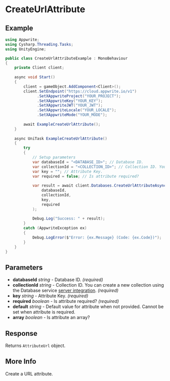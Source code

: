 # CreateUrlAttribute

## Example

```csharp
using Appwrite;
using Cysharp.Threading.Tasks;
using UnityEngine;

public class CreateUrlAttributeExample : MonoBehaviour
{
    private Client client;
    
    async void Start()
    {
        client = gameObject.AddComponent<Client>();
        client.SetEndpoint("https://cloud.appwrite.io/v1")
              .SetXAppwriteProject("YOUR_PROJECT");
              .SetXAppwriteKey("YOUR_KEY");
              .SetXAppwriteJWT("YOUR_JWT");
              .SetXAppwriteLocale("YOUR_LOCALE");
              .SetXAppwriteMode("YOUR_MODE");
        
        await ExampleCreateUrlAttribute();
    }
    
    async UniTask ExampleCreateUrlAttribute()
    {
        try
        {
            // Setup parameters
            var databaseId = "<DATABASE_ID>"; // Database ID.
            var collectionId = "<COLLECTION_ID>"; // Collection ID. You can create a new collection using the Database service [server integration](https://appwrite.io/docs/server/databases#databasesCreateCollection).
            var key = ""; // Attribute Key.
            var required = false; // Is attribute required?
            
            var result = await client.Databases.CreateUrlAttributeAsync(
                databaseId,
                collectionId,
                key,
                required
            );
            
            Debug.Log("Success: " + result);
        }
        catch (AppwriteException ex)
        {
            Debug.LogError($"Error: {ex.Message} (Code: {ex.Code})");
        }
    }
}
```

## Parameters

- **databaseId** *string* - Database ID. *(required)*
- **collectionId** *string* - Collection ID. You can create a new collection using the Database service [server integration](https://appwrite.io/docs/server/databases#databasesCreateCollection). *(required)*
- **key** *string* - Attribute Key. *(required)*
- **required** *boolean* - Is attribute required? *(required)*
- **default** *string* - Default value for attribute when not provided. Cannot be set when attribute is required.
- **array** *boolean* - Is attribute an array?

## Response

Returns `AttributeUrl` object.
## More Info

Create a URL attribute.

